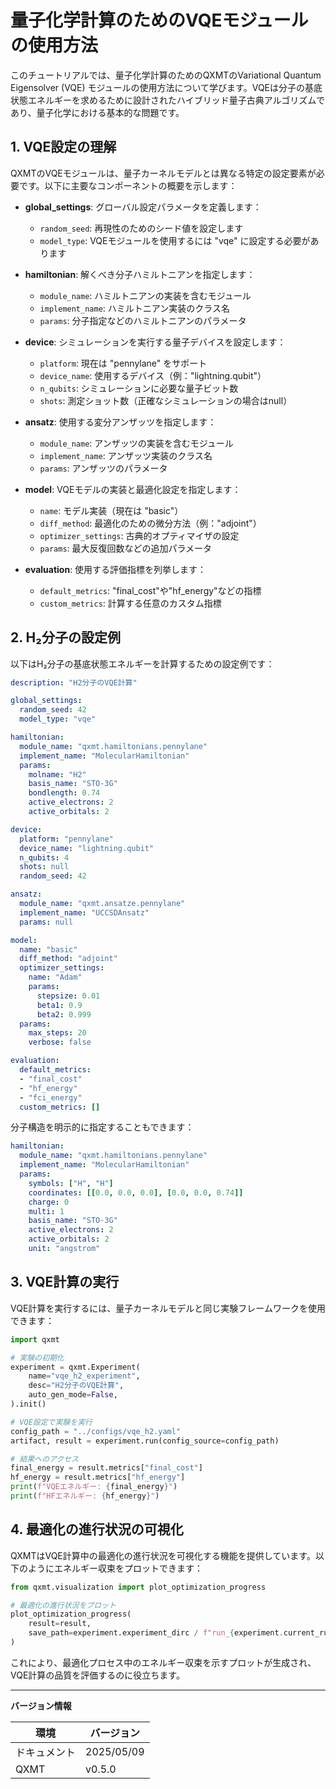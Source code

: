 # 量子化学計算のためのVQEモジュールの使用方法

このチュートリアルでは、量子化学計算のためのQXMTのVariational Quantum Eigensolver (VQE) モジュールの使用方法について学びます。VQEは分子の基底状態エネルギーを求めるために設計されたハイブリッド量子古典アルゴリズムであり、量子化学における基本的な問題です。

## 1. VQE設定の理解

QXMTのVQEモジュールは、量子カーネルモデルとは異なる特定の設定要素が必要です。以下に主要なコンポーネントの概要を示します：

- **global_settings**: グローバル設定パラメータを定義します：
  - `random_seed`: 再現性のためのシード値を設定します
  - `model_type`: VQEモジュールを使用するには "vqe" に設定する必要があります

- **hamiltonian**: 解くべき分子ハミルトニアンを指定します：
  - `module_name`: ハミルトニアンの実装を含むモジュール
  - `implement_name`: ハミルトニアン実装のクラス名
  - `params`: 分子指定などのハミルトニアンのパラメータ

- **device**: シミュレーションを実行する量子デバイスを設定します：
  - `platform`: 現在は "pennylane" をサポート
  - `device_name`: 使用するデバイス（例："lightning.qubit"）
  - `n_qubits`: シミュレーションに必要な量子ビット数
  - `shots`: 測定ショット数（正確なシミュレーションの場合はnull）

- **ansatz**: 使用する変分アンザッツを指定します：
  - `module_name`: アンザッツの実装を含むモジュール
  - `implement_name`: アンザッツ実装のクラス名
  - `params`: アンザッツのパラメータ

- **model**: VQEモデルの実装と最適化設定を指定します：
  - `name`: モデル実装（現在は "basic"）
  - `diff_method`: 最適化のための微分方法（例："adjoint"）
  - `optimizer_settings`: 古典的オプティマイザの設定
  - `params`: 最大反復回数などの追加パラメータ

- **evaluation**: 使用する評価指標を列挙します：
  - `default_metrics`: "final_cost"や"hf_energy"などの指標
  - `custom_metrics`: 計算する任意のカスタム指標

## 2. H₂分子の設定例

以下はH₂分子の基底状態エネルギーを計算するための設定例です：

```yaml
description: "H2分子のVQE計算"

global_settings:
  random_seed: 42
  model_type: "vqe"

hamiltonian:
  module_name: "qxmt.hamiltonians.pennylane"
  implement_name: "MolecularHamiltonian"
  params:
    molname: "H2"
    basis_name: "STO-3G"
    bondlength: 0.74
    active_electrons: 2
    active_orbitals: 2

device:
  platform: "pennylane"
  device_name: "lightning.qubit"
  n_qubits: 4
  shots: null
  random_seed: 42

ansatz:
  module_name: "qxmt.ansatze.pennylane"
  implement_name: "UCCSDAnsatz"
  params: null

model:
  name: "basic"
  diff_method: "adjoint"
  optimizer_settings:
    name: "Adam"
    params:
      stepsize: 0.01
      beta1: 0.9
      beta2: 0.999
  params:
    max_steps: 20
    verbose: false

evaluation:
  default_metrics:
  - "final_cost"
  - "hf_energy"
  - "fci_energy"
  custom_metrics: []
```

分子構造を明示的に指定することもできます：

```yaml
hamiltonian:
  module_name: "qxmt.hamiltonians.pennylane"
  implement_name: "MolecularHamiltonian"
  params:
    symbols: ["H", "H"]
    coordinates: [[0.0, 0.0, 0.0], [0.0, 0.0, 0.74]]
    charge: 0
    multi: 1
    basis_name: "STO-3G"
    active_electrons: 2
    active_orbitals: 2
    unit: "angstrom"
```

## 3. VQE計算の実行

VQE計算を実行するには、量子カーネルモデルと同じ実験フレームワークを使用できます：

```python
import qxmt

# 実験の初期化
experiment = qxmt.Experiment(
    name="vqe_h2_experiment",
    desc="H2分子のVQE計算",
    auto_gen_mode=False,
).init()

# VQE設定で実験を実行
config_path = "../configs/vqe_h2.yaml"
artifact, result = experiment.run(config_source=config_path)

# 結果へのアクセス
final_energy = result.metrics["final_cost"]
hf_energy = result.metrics["hf_energy"]
print(f"VQEエネルギー: {final_energy}")
print(f"HFエネルギー: {hf_energy}")
```

## 4. 最適化の進行状況の可視化

QXMTはVQE計算中の最適化の進行状況を可視化する機能を提供しています。以下のようにエネルギー収束をプロットできます：

```python
from qxmt.visualization import plot_optimization_progress

# 最適化の進行状況をプロット
plot_optimization_progress(
    result=result,
    save_path=experiment.experiment_dirc / f"run_{experiment.current_run_id}/optimization.png"
)
```

これにより、最適化プロセス中のエネルギー収束を示すプロットが生成され、VQE計算の品質を評価するのに役立ちます。

---

**バージョン情報**

| 環境 | バージョン |
|----------|----------|
| ドキュメント | 2025/05/09 |
| QXMT| v0.5.0 |
